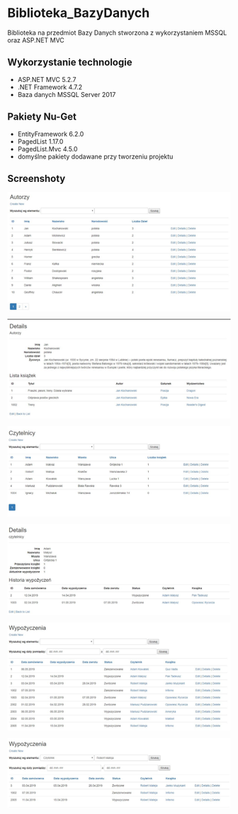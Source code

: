 # Biblioteka_BazyDanych
Biblioteka na przedmiot Bazy Danych stworzona z wykorzystaniem MSSQL oraz ASP.NET MVC

## Wykorzystanie technologie
- ASP.NET MVC 5.2.7
- .NET Framework 4.7.2
- Baza danych MSSQL Server 2017

## Pakiety Nu-Get
- EntityFramework 6.2.0
- PagedList 1.17.0
- PagedList.Mvc 4.5.0
- domyślne pakiety dodawane przy tworzeniu projektu

## Screenshoty

![autorzy](https://github.com/vizo92/Biblioteka_BazyDanych/blob/master/Biblioteka_bazyDanych/Content/autorzy.JPG)

![autorzyDetails.JPG](https://github.com/vizo92/Biblioteka_BazyDanych/blob/master/Biblioteka_bazyDanych/Content/autorzyDetails.JPG)

![czytelnicy.JPG](https://github.com/vizo92/Biblioteka_BazyDanych/blob/master/Biblioteka_bazyDanych/Content/czytelnicy.JPG)

![czytelnicyDetails.JPG](https://github.com/vizo92/Biblioteka_BazyDanych/blob/master/Biblioteka_bazyDanych/Content/czytelnicyDetails.JPG)

![wypozyczenia.JPG](https://github.com/vizo92/Biblioteka_BazyDanych/blob/master/Biblioteka_bazyDanych/Content/wypozyczenia.JPG)

![wypozyczenia2.JPG](https://github.com/vizo92/Biblioteka_BazyDanych/blob/master/Biblioteka_bazyDanych/Content/wypozyczenia2.JPG)
